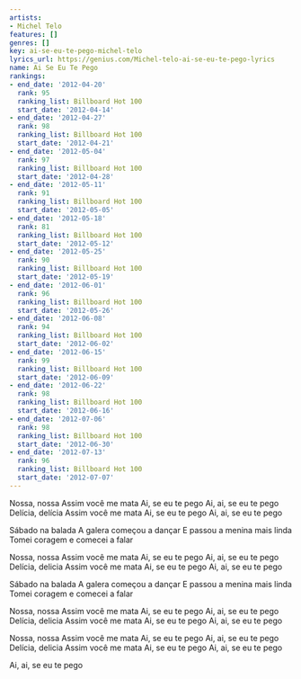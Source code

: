 ```yaml
---
artists:
- Michel Telo
features: []
genres: []
key: ai-se-eu-te-pego-michel-telo
lyrics_url: https://genius.com/Michel-telo-ai-se-eu-te-pego-lyrics
name: Ai Se Eu Te Pego
rankings:
- end_date: '2012-04-20'
  rank: 95
  ranking_list: Billboard Hot 100
  start_date: '2012-04-14'
- end_date: '2012-04-27'
  rank: 98
  ranking_list: Billboard Hot 100
  start_date: '2012-04-21'
- end_date: '2012-05-04'
  rank: 97
  ranking_list: Billboard Hot 100
  start_date: '2012-04-28'
- end_date: '2012-05-11'
  rank: 91
  ranking_list: Billboard Hot 100
  start_date: '2012-05-05'
- end_date: '2012-05-18'
  rank: 81
  ranking_list: Billboard Hot 100
  start_date: '2012-05-12'
- end_date: '2012-05-25'
  rank: 90
  ranking_list: Billboard Hot 100
  start_date: '2012-05-19'
- end_date: '2012-06-01'
  rank: 96
  ranking_list: Billboard Hot 100
  start_date: '2012-05-26'
- end_date: '2012-06-08'
  rank: 94
  ranking_list: Billboard Hot 100
  start_date: '2012-06-02'
- end_date: '2012-06-15'
  rank: 99
  ranking_list: Billboard Hot 100
  start_date: '2012-06-09'
- end_date: '2012-06-22'
  rank: 98
  ranking_list: Billboard Hot 100
  start_date: '2012-06-16'
- end_date: '2012-07-06'
  rank: 98
  ranking_list: Billboard Hot 100
  start_date: '2012-06-30'
- end_date: '2012-07-13'
  rank: 96
  ranking_list: Billboard Hot 100
  start_date: '2012-07-07'
---
```

Nossa, nossa
Assim você me mata
Ai, se eu te pego
Ai, ai, se eu te pego
Delícia, delícia
Assim você me mata
Ai, se eu te pego
Ai, ai, se eu te pego


Sábado na balada
A galera começou a dançar
E passou a menina mais linda
Tomei coragem e comecei a falar


Nossa, nossa
Assim você me mata
Ai, se eu te pego
Ai, ai, se eu te pego
Delícia, delicia
Assim você me mata
Ai, se eu te pego
Ai, ai, se eu te pego


Sábado na balada
A galera começou a dançar
E passou a menina mais linda
Tomei coragem e comecei a falar


Nossa, nossa
Assim você me mata
Ai, se eu te pego
Ai, ai, se eu te pego
Delícia, delicia
Assim você me mata
Ai, se eu te pego
Ai, ai, se eu te pego


Nossa, nossa
Assim você me mata
Ai, se eu te pego
Ai, ai, se eu te pego
Delícia, delicia
Assim você me mata
Ai, se eu te pego
Ai, ai, se eu te pego


Ai, ai, se eu te pego
